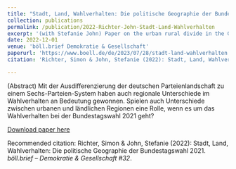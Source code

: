 ```yaml
---
title: "Stadt, Land, Wahlverhalten: Die politische Geographie der Bundestagswahl 2021"
collection: publications
permalink: /publication/2022-Richter-John-Stadt-Land-Wahlverhalten
excerpt: '(with Stefanie John) Paper on the urban rural divide in the German national election 2021'
date: 2022-12-01
venue: 'böll.brief Demokratie & Gesellschaft'
paperurl: 'https://www.boell.de/de/2023/07/28/stadt-land-wahlverhalten'
citation: 'Richter, Simon & John, Stefanie (2022): Stadt, Land, Wahlverhalten: Die politische Geographie der Bundestagswahl 2021. <i>böll.brief – Demokratie & Gesellschaft #32</i>.'

---
```


(Abstract) Mit der Ausdifferenzierung der deutschen Parteienlandschaft zu einem Sechs-Parteien-System haben auch regionale Unterschiede im Wahlverhalten an Bedeutung gewonnen. Spielen auch Unterschiede zwischen urbanen und ländlichen Regionen eine Rolle, wenn es um das Wahlverhalten bei der Bundestagswahl 2021 geht?

[Download paper here](https://www.boell.de/de/2023/07/28/stadt-land-wahlverhalten)

Recommended citation:   Richter, Simon & John, Stefanie (2022): Stadt, Land, Wahlverhalten: Die politische Geographie der Bundestagswahl 2021. <i>böll.brief – Demokratie & Gesellschaft #32</i>.
